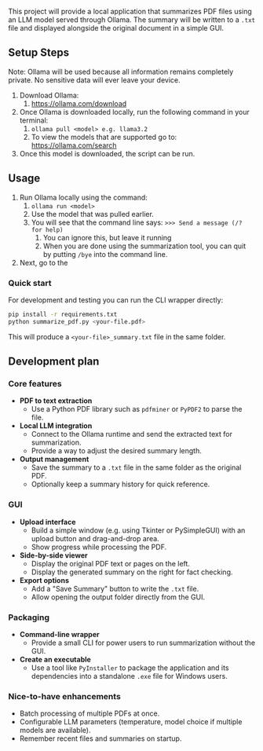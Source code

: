 This project will provide a local application that summarizes PDF files using an LLM model served through Ollama. 
The summary will be written to a `.txt` file and displayed alongside the original document in a simple GUI. 

## Setup Steps
Note: Ollama will be used because all information remains completely private. No sensitive data will ever leave your device.
1. Download Ollama:
   1. https://ollama.com/download
2. Once Ollama is downloaded locally, run the following command in your terminal:
   1. ```ollama pull <model> e.g. llama3.2```
   2. To view the models that are supported go to: https://ollama.com/search
3. Once this model is downloaded, the script can be run.

## Usage
1. Run Ollama locally using the command:
   1. ```ollama run <model>```
   2. Use the model that was pulled earlier.
   3. You will see that the command line says: ```>>> Send a message (/? for help)```
      1. You can ignore this, but leave it running
      2. When you are done using the summarization tool, you can quit by putting ```/bye``` into the command line.
2. Next, go to the

### Quick start
For development and testing you can run the CLI wrapper directly:

```bash
pip install -r requirements.txt
python summarize_pdf.py <your-file.pdf>
```

This will produce a `<your-file>_summary.txt` file in the same folder.

## Development plan

### Core features
- **PDF to text extraction**
  - Use a Python PDF library such as `pdfminer` or `PyPDF2` to parse the file.
- **Local LLM integration**
  - Connect to the Ollama runtime and send the extracted text for summarization.
  - Provide a way to adjust the desired summary length.
- **Output management**
  - Save the summary to a `.txt` file in the same folder as the original PDF.
  - Optionally keep a summary history for quick reference.

### GUI
- **Upload interface**
  - Build a simple window (e.g. using Tkinter or PySimpleGUI) with an upload button and drag-and-drop area.
  - Show progress while processing the PDF.
- **Side-by-side viewer**
  - Display the original PDF text or pages on the left.
  - Display the generated summary on the right for fact checking.
- **Export options**
  - Add a "Save Summary" button to write the `.txt` file.
  - Allow opening the output folder directly from the GUI.

### Packaging
- **Command-line wrapper**
  - Provide a small CLI for power users to run summarization without the GUI.
- **Create an executable**
  - Use a tool like `PyInstaller` to package the application and its dependencies into a standalone `.exe` file for Windows users.

### Nice-to-have enhancements
- Batch processing of multiple PDFs at once.
- Configurable LLM parameters (temperature, model choice if multiple models are available).
- Remember recent files and summaries on startup.